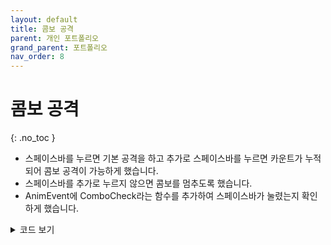 ```yaml
---
layout: default
title: 콤보 공격
parent: 개인 포트폴리오
grand_parent: 포트폴리오
nav_order: 8
---
```


# 콤보 공격  
{: .no_toc }

- 스페이스바를 누르면 기본 공격을 하고 추가로 스페이스바를 누르면 카운트가 누적되어 콤보 공격이 가능하게 했습니다.  
- 스페이스바를 추가로 누르지 않으면 콤보를 멈추도록 했습니다.  
- AnimEvent에 ComboCheck라는 함수를 추가하여 스페이스바가 눌렸는지 확인하게 했습니다.  

<details>
<summary>코드 보기</summary>
<div markdown="1">

```c#
public void ComboAttack()
{
    if (Input.GetKeyDown(KeyCode.Space) && !myAnim.GetBool("IsComboAttacking"))
    {
        if (!SkillPrepare)
        {
            SoundManager.Inst.SwordAttackSound.Play();
            myAnim.SetTrigger("ComboAttack");
        }
    }
    if (IsCombable)
    {
        if (Input.GetKeyDown(KeyCode.Space))
        {
            ++clickCount;
        }
    }
}

public void ComboAttackTarget()
{
    Collider[] list = Physics.OverlapSphere(AttackPoint.position, 1f, enemyMask);

    if (list.Length > 0)
    {
        foreach (Collider col in list)
        {
            col.GetComponent<IBattle>()?.OnDamage(myStat.AttackDamage);
        }
    }
}

public void ComboCheck(bool v)
{
    if (v)
    {
        IsCombable = true;
        clickCount = 0;
    }
    else
    {
        IsCombable = false;
        if (clickCount == 0)
        {
            myAnim.SetTrigger("ComboFail");
        }
    }
}
```

````c#
public class AnimEvent : MonoBehaviour
{
    public UnityEvent<bool> ComboCheck = default;

    public void ComboCheckStart()
    {
        ComboCheck?.Invoke(true);
    }

    public void ComboCheckEnd()
    {
        ComboCheck?.Invoke(false);
    }
}
````

</div>
</details>